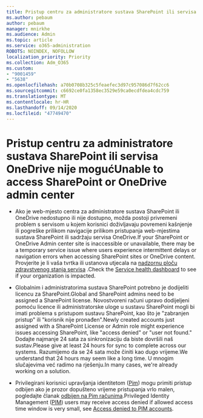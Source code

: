 ```yaml
---
title: Pristup centru za administratore sustava SharePoint ili servisa OneDrive nije moguć
ms.author: pebaum
author: pebaum
manager: mnirkhe
ms.audience: Admin
ms.topic: article
ms.service: o365-administration
ROBOTS: NOINDEX, NOFOLLOW
localization_priority: Priority
ms.collection: Adm_O365
ms.custom:
- "9001459"
- "5638"
ms.openlocfilehash: a70b0708b325c5feaefec3d97c957086d7f62cc6
ms.sourcegitcommit: c6692ce0fa1358ec3529e59ca0ecdfdea4cdc759
ms.translationtype: MT
ms.contentlocale: hr-HR
ms.lasthandoff: 09/14/2020
ms.locfileid: "47749470"
---
```

# <a name="unable-to-access-sharepoint-or-onedrive-admin-center"></a><span data-ttu-id="ced65-102">Pristup centru za administratore sustava SharePoint ili servisa OneDrive nije moguć</span><span class="sxs-lookup"><span data-stu-id="ced65-102">Unable to access SharePoint or OneDrive admin center</span></span>

- <span data-ttu-id="ced65-103">Ako je web-mjesto centra za administratore sustava SharePoint ili OneDrive nedostupno ili nije dostupno, možda postoji privremeni problem s servisom u kojem korisnici doživljavaju povremeni kašnjenje ili pogreške prilikom navigacije prilikom pristupanja web-mjestima sustava SharePoint ili sadržaju servisa OneDrive.</span><span class="sxs-lookup"><span data-stu-id="ced65-103">If your SharePoint or OneDrive Admin center site is inaccessible or unavailable, there may be a temporary service issue where users experience intermittent delays or navigation errors when accessing SharePoint sites or OneDrive content.</span></span> <span data-ttu-id="ced65-104">Provjerite je li vaša tvrtka ili ustanova utjecala na [nadzornu ploču zdravstvenog stanja servisa](https://admin.microsoft.com/AdminPortal/Home#/servicehealth) .</span><span class="sxs-lookup"><span data-stu-id="ced65-104">Check the [Service health dashboard](https://admin.microsoft.com/AdminPortal/Home#/servicehealth) to see if your organization is impacted.</span></span>

- <span data-ttu-id="ced65-105">Globalnim i administratorima sustava SharePoint potrebno je dodijeliti licencu za SharePoint.</span><span class="sxs-lookup"><span data-stu-id="ced65-105">Global and SharePoint admins need to be assigned a SharePoint license.</span></span> <span data-ttu-id="ced65-106">Novostvoreni računi upravo dodijeljeni pomoću licence ili administratorske uloge u sustavu SharePoint mogli bi imati problema s pristupom sustavu SharePoint, kao što je "zabranjen pristup" ili "korisnik nije pronađen".</span><span class="sxs-lookup"><span data-stu-id="ced65-106">Newly created accounts just assigned with a SharePoint License or Admin role might experience issues accessing SharePoint, like "access denied" or "user not found."</span></span> <span data-ttu-id="ced65-107">Dodajte najmanje 24 sata za sinkronizaciju da biste dovršili naš sustav.</span><span class="sxs-lookup"><span data-stu-id="ced65-107">Please give at least 24 hours for sync to complete across our systems.</span></span> <span data-ttu-id="ced65-108">Razumijemo da se 24 sata može činiti kao dugo vrijeme.</span><span class="sxs-lookup"><span data-stu-id="ced65-108">We understand that 24 hours may seem like a long time.</span></span> <span data-ttu-id="ced65-109">U mnogim slučajevima već radimo na rješenju.</span><span class="sxs-lookup"><span data-stu-id="ced65-109">In many cases, we're already working on a solution.</span></span>

- <span data-ttu-id="ced65-110">Privilegirani korisnici upravljanja identitetom ([Pim](https://docs.microsoft.com/azure/active-directory/privileged-identity-management/pim-how-to-add-role-to-user?tabs=new)) mogu primiti pristup odbijen ako je prozor dopušteno vrijeme pristupanja vrlo malen, pogledajte članak  [odbijen na Pim računima](https://docs.microsoft.com/sharepoint/troubleshoot/administration/access-denied-to-pim-user-accounts).</span><span class="sxs-lookup"><span data-stu-id="ced65-110">Privileged Identity Management ([PIM](https://docs.microsoft.com/azure/active-directory/privileged-identity-management/pim-how-to-add-role-to-user?tabs=new))  users may receive access denied if allowed access time window is very small, see  [Access denied to PIM accounts](https://docs.microsoft.com/sharepoint/troubleshoot/administration/access-denied-to-pim-user-accounts).</span></span>